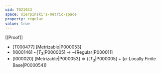 ```yaml
---
uid: T021933
space: sierpinski's-metric-space
property: regular
value: true
---
```

[[Proof]]

* [T000477] [Metrizable|P000053]
* [I000146] ~[$T_3$|P000005] => ~[Regular|P000011]
* [I000020] [Metrizable|P000053] => ([$T_3$|P000005] + [$\sigma$-Locally Finite Base|P000054])

